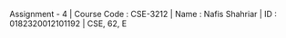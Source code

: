 Assignment - 4 | Course Code : CSE-3212 | Name : Nafis Shahriar | ID : 0182320012101192 | CSE, 62, E

